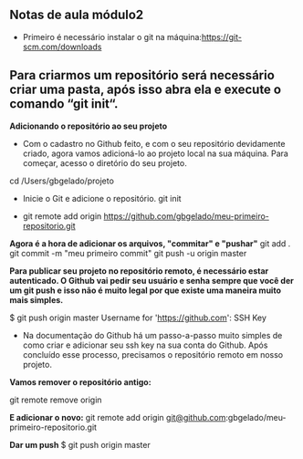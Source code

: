 ## Notas de aula módulo2

- Primeiro é necessário instalar o git na máquina:https://git-scm.com/downloads

## Para criarmos um repositório será necessário criar uma pasta, após isso abra ela e execute o comando “git init“.

**Adicionando o repositório ao seu projeto**

- Com o cadastro no Github feito, e com o seu repositório devidamente criado, agora vamos adicioná-lo ao projeto local na sua máquina.
Para começar, acesso o diretório do seu projeto.

cd /Users/gbgelado/projeto

- Inicie o Git e adicione o repositório.
git init

- git remote add origin https://github.com/gbgelado/meu-primeiro-repositorio.git

**Agora é a hora de adicionar os arquivos, "commitar" e "pushar"**
git add .
git commit -m "meu primeiro commit"
git push -u origin master

**Para publicar seu projeto no repositório remoto, é necessário estar autenticado. O Github vai pedir seu usuário e senha sempre que você der um git push e isso não é muito legal por que existe uma maneira muito mais simples.**

$ git push origin master
Username for 'https://github.com':
SSH Key

- Na documentação do Github há um passo-a-passo muito simples de como criar e adicionar seu ssh key na sua conta do Github.
Após concluído esse processo, precisamos o repositório remoto em nosso projeto.

**Vamos remover o repositório antigo:**

git remote remove origin

**E adicionar o novo:**
git remote add origin git@github.com:gbgelado/meu-primeiro-repositorio.git

**Dar um push**
$ git push origin master
